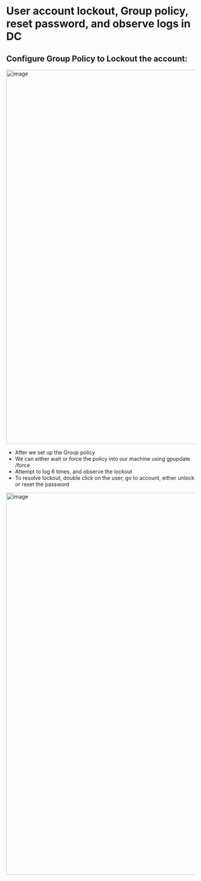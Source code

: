 # User account lockout, Group policy, reset password, and observe logs in DC



<h2>Configure Group Policy to Lockout the account: </h2>

<img width="1306" height="999" alt="image" src="https://github.com/user-attachments/assets/957273bf-3456-4014-a14d-51feafef7c9a" />


- After we set up the Group policy
- We can either wait or force the policy into our machine using gpupdate /force
- Attempt to log 6 times, and observe the lockout
- To resolve lockout, double click on the user, go to account, either unlock or reset the password

 <img width="1202" height="1020" alt="image" src="https://github.com/user-attachments/assets/0eba78dd-37f7-4bdf-a99d-3cb82c60cc62" />


</p>
<p>

</p>
<br />

